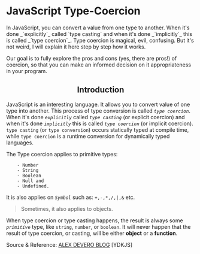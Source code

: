 # JavaScript Type-Coercion

<p>
In JavaScript, you can convert a value from one type to another. When it's done _`explicitly`_ called `type casting` and when it's done _`implicitly`_ this is called _`type coercion`_. Type coercion is magical, evil, confusing. But it's not weird, I will explain it here step by step how it works.

Our goal is to fully explore the pros and cons (yes, there are pros!) of coercion, so that you can make an informed decision on it appropriateness in your program.
</p>
<h2 align="center">Introduction</h2>

  JavaScript is an interesting language. It allows you to convert value of one type into another. This process of type conversion is called _`type coercion`_. When it's done _`explicitly`_ called _`type casting`_ (or explicit coercion) and when it's done _`implicitly`_ this is called _`type coercion`_ (or implicit coercion). `type casting` (or `type conversion`) occurs statically typed at compile time, while `type coercion` is a runtime conversion for dynamically typed languages.

The Type coercion applies to primitive types:

        - Number
        - String
        - Boolean
        - Null and
        - Undefined.

It is also applies on _`Symbol`_ such as: `+,-,*,/,|,&` etc.

>Sometimes, it also applies to objects.

When type coercion or type casting happens, the result is always some _`primitive`_ type, like `string`, `number`, or `boolean`. It will never happen that the result of type coercion, or casting, will be either **object** or a **function**.


  Source & Reference: [ALEX DEVERO BLOG](https://blog.alexdevero.com/) [YDKJS]
